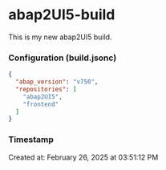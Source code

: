 # abap2UI5-build

This is my new abap2UI5 build.


### Configuration (build.jsonc)

```json
{
  "abap_version": "v750",
  "repositories": [
    "abap2UI5",
    "frontend"
  ]
}

```

### Timestamp

Created at: February 26, 2025 at 03:51:12 PM
